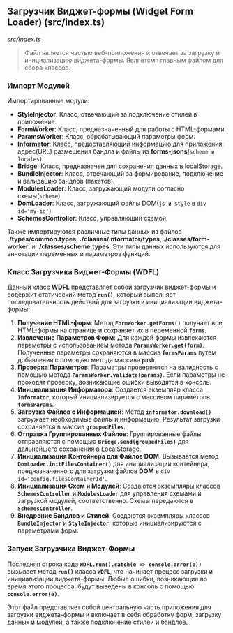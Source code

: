 ## Загрузчик Виджет-формы (Widget Form Loader) (src/index.ts)

_src/index.ts_
 
> Файл является частью веб-приложения и отвечает за загрузку и инициализацию виджета-формы. Являетсмя главным файлом для сбора классов.

### Импорт Модулей

Импортированные модули:

- **StyleInjector**: Класс, отвечающий за подключение стилей в приложение.
- **FormWorker**: Класс, предназначенный для работы с HTML-формами.
- **ParamsWorker**: Класс, обрабатывающий параметры форм.
- **Informator**: Класс, предоставляющий информацию для приложения: адрес(URL) размещения бандла и файлы из **forms-jsons**(`scheme и locales`).
- **Bridge**: Класс, предназначен для сохранения данных в localStorage.
- **BundleInjector**: Класс, отвечающий за формирование, подключение и валидацию бандлов (пакетов).
- **ModulesLoader**: Класс, загружающий модули согласно схемы(`scheme`).
- **DomLoader**: Класс, загружающий файлы DOM(`js и style` в `div id='my-id'`).
- **SchemesController**: Класс, управляющий схемой.

Также импортируются различные типы данных из файлов **./types/common.types**, **./classes/informator/types**, **./classes/form-worker**, и **./classes/scheme.types**. Эти типы данных используются для аннотации переменных и параметров функций.

### Класс Загрузчика Виджет-Формы (WDFL)

Данный класс **WDFL** представляет собой загрузчик виджет-формы и содержит статический метод **`run()`**, который выполняет последовательность действий для загрузки и инициализации виджета-формы:

1. **Получение HTML-форм**: Метод **`FormWorker.getForms()`** получает все HTML-формы на странице и сохраняет их в переменной **`forms`**.
2. **Извлечение Параметров Форм**: Для каждой формы извлекаются параметры с использованием метода **`ParamsWorker.get(form)`**. Полученные параметры сохраняются в массив **`formsParams`** путем добавления с помощью метода массива **`push`**.
3. **Проверка Параметров**: Параметры проверяются на валидность с помощью метода **`ParamsWorker.validate(params)`**. Если параметры не проходят проверку, возникающие ошибки выводятся в консоль.
4. **Инициализация Информатора**: Создается экземпляр класса **`Informator`**, который инициализируется с массивом параметров **`formsParams`**.
5. **Загрузка Файлов с Информацией**: Метод **`informator.download()`** загружает необходимые файлы и информацию. Результат загрузки сохраняется в массив **`groupedFiles`**.
6. **Отправка Группированных Файлов**: Группированные файлы отправляются с помощью **`Bridge.send(groupedFiles)`** для дальнейшего сохранения в LocalStorage.
7. **Инициализация Контейнера для Файлов DOM**: Вызывается метод **`DomLoader.initFilesContainer()`** для инициализации контейнера, предназначенного для загрузки файлов **DOM** в `div id='config.filesContainerId'`.
8. **Инициализация Схем и Модулей**: Создаются экземпляры классов **`SchemesController`** и **`ModulesLoader`** для управления схемами и загрузкой модулей, соответственно. Схемы передаются в **`SchemesController`**.
9. **Внедрение Бандлов и Стилей**: Создаются экземпляры классов **`BundleInjector`** и **`StyleInjector`**, которые инициализируются с параметрами форм.

### Запуск Загрузчика Виджет-Формы

Последняя строка кода **`WDFL.run().catch(e => console.error(e))`** вызывает метод **`run()`** класса **`WDFL`**, что начинает процесс загрузки и инициализации виджета-формы. Любые ошибки, возникающие во время этого процесса, будут выведены в консоль с помощью **`console.error(e)`**.

Этот файл представляет собой центральную часть приложения для загрузки виджета-формы и включает в себя обработку форм, загрузку данных и модулей, а также подключение стилей и бандлов.

